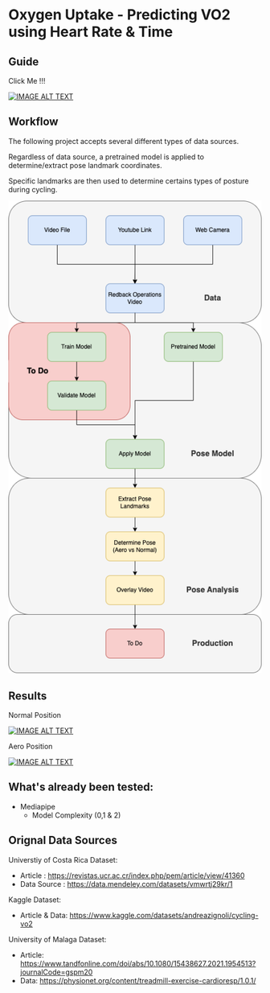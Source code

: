 # Oxygen Uptake - Predicting VO2 using Heart Rate & Time

## Guide

Click Me !!!

[![IMAGE ALT TEXT](http://img.youtube.com/vi/DHPCkAqcQ9A/0.jpg)](http://www.youtube.com/watch?v=DHPCkAqcQ9A "Oxygen Consumption Guide")

## Workflow

The following project accepts several different types of data sources.

Regardless of data source, a pretrained model is applied to determine/extract pose landmark coordinates.

Specific landmarks are then used to determine certains types of posture during cycling.

![alt text](posture_analysis_workflow.png)

## Results

Normal Position

[![IMAGE ALT TEXT](http://img.youtube.com/vi/bwq7a58RRRQ/0.jpg)](http://www.youtube.com/watch?v=bwq7a58RRRQ "Normal Pose")

Aero Position

[![IMAGE ALT TEXT](http://img.youtube.com/vi/o7ViRmn7PLI/0.jpg)](http://www.youtube.com/watch?v=o7ViRmn7PLI "Aero Pose")

## What's already been tested:
  - Mediapipe
    - Model Complexity (0,1 & 2)

## Orignal Data Sources

Universtiy of Costa Rica Dataset:
  - Article : https://revistas.ucr.ac.cr/index.php/pem/article/view/41360 
  - Data Source : https://data.mendeley.com/datasets/vmwrtj29kr/1 

Kaggle Dataset:
  - Article & Data: https://www.kaggle.com/datasets/andreazignoli/cycling-vo2 

University of Malaga Dataset:
  - Article: https://www.tandfonline.com/doi/abs/10.1080/15438627.2021.1954513?journalCode=gspm20 
  - Data: https://physionet.org/content/treadmill-exercise-cardioresp/1.0.1/ 

